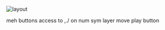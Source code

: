 ![layout](https://user-images.githubusercontent.com/2827554/212639031-615a0e24-0a43-4c77-83a2-1690930cf846.png)

meh buttons
access to ,./ on num sym layer
move play button
